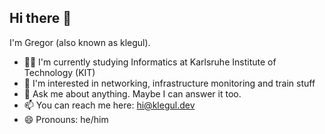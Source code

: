 ## Hi there 👋

I'm Gregor (also known as klegul).

- 👨‍🎓 I'm currently studying Informatics at Karlsruhe Institute of Technology (KIT)
- 👀 I'm interested in networking, infrastructure monitoring and train stuff
- 💬 Ask me about anything. Maybe I can answer it too.
- 📫 You can reach me here: [hi@klegul.dev](mailto:hi@klegul.dev)
- 😄 Pronouns: he/him
